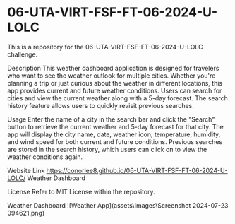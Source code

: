# 06-UTA-VIRT-FSF-FT-06-2024-U-LOLC
This is a repository for the 06-UTA-VIRT-FSF-FT-06-2024-U-LOLC challenge.

Description
This weather dashboard application is designed for travelers who want to see the weather outlook for multiple cities. Whether you're planning a trip or just curious about the weather in different locations, this app provides current and future weather conditions. Users can search for cities and view the current weather along with a 5-day forecast. The search history feature allows users to quickly revisit previous searches.

Usage
Enter the name of a city in the search bar and click the "Search" button to retrieve the current weather and 5-day forecast for that city. The app will display the city name, date, weather icon, temperature, humidity, and wind speed for both current and future conditions. Previous searches are stored in the search history, which users can click on to view the weather conditions again.

Website Link
https://conorlee8.github.io/06-UTA-VIRT-FSF-FT-06-2024-U-LOLC/
Weather Dashboard

License
Refer to MIT License within the repository.

Weather Dashboard
![Weather App](assets\Images\Screenshot 2024-07-23 094621.png)